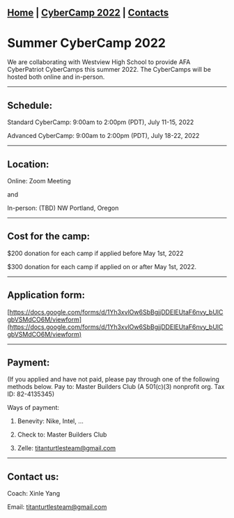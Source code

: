 ## [Home](./index.html) | [CyberCamp 2022](./cybercamp2022.html) | [Contacts](./contacts.html)

# Summer CyberCamp 2022

We are collaborating with Westview High School to provide AFA CyberPatriot CyberCamps this summer 2022. The CyberCamps will be hosted both online and in-person.

* * *

## Schedule:

Standard CyberCamp: 9:00am to 2:00pm (PDT), July 11-15, 2022

Advanced CyberCamp: 9:00am to 2:00pm (PDT), July 18-22, 2022

* * *

## Location:

Online: Zoom Meeting

and

In-person: (TBD) NW Portland, Oregon

* * *

## Cost for the camp:

$200 donation for each camp if applied before May 1st, 2022

$300 donation for each camp if applied on or after May 1st, 2022.

* * *

## Application form:

[https://docs.google.com/forms/d/1Yh3xvlOw6SbBgjjDDElEUtaF6nvy_bUlCgbVSMdCO6M/viewform](https://docs.google.com/forms/d/1Yh3xvlOw6SbBgjjDDElEUtaF6nvy_bUlCgbVSMdCO6M/viewform)

* * *

## Payment:

(If you applied and have not paid, please pay through one of the following methods below.
Pay to: Master Builders Club (A 501(c)(3) nonprofit org. Tax ID: 82-4135345)

Ways of payment:

1) Benevity: Nike, Intel, ...

2) Check to: Master Builders Club

3) Zelle: titanturtlesteam@gmail.com

* * *

## Contact us:

Coach: Xinle Yang

Email: titanturtlesteam@gmail.com
